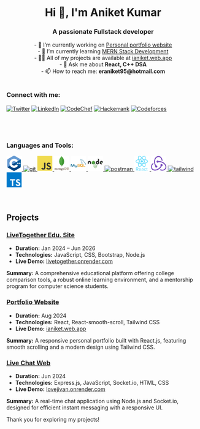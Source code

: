 <h1 align="center">Hi 👋, I'm Aniket Kumar</h1>
<h3 align="center">A passionate Fullstack developer</h3>

<p align="center">
  - 🔭 I’m currently working on <a href="https://github.com/ErAniketKumar/myportfolio" target="_blank">Personal portfolio website</a><br>
  - 🌱 I’m currently learning <a href="https://github.com/ErAniketKumar/MERN-LEARN" target="_blank">MERN Stack Development</a><br>
  - 👨‍💻 All of my projects are available at <a href="http://ianiket.web.app" target="_blank">ianiket.web.app</a><br>
  - 💬 Ask me about <strong>React, C++ DSA</strong><br>
  - 📫 How to reach me: <strong>eraniket95@hotmail.com</strong>
</p>

<!-- Responsive Container -->
<div style="display: flex; flex-wrap: wrap; gap: 20px; justify-content: center;">
  <!-- Personal Info Section -->
  <div style="flex: 1 1 100%; max-width: 800px; margin-bottom: 20px;">
    <h3 align="left">Connect with me:</h3>
    <p align="left">
      <a href="https://twitter.com/eraniket95" target="blank"><img align="center" src="https://raw.githubusercontent.com/rahuldkjain/github-profile-readme-generator/master/src/images/icons/Social/twitter.svg" alt="Twitter" height="30" width="40" /></a>
      <a href="https://linkedin.com/in/eraniket95/" target="blank"><img align="center" src="https://raw.githubusercontent.com/rahuldkjain/github-profile-readme-generator/master/src/images/icons/Social/linked-in-alt.svg" alt="LinkedIn" height="30" width="40" /></a>
      <a href="https://www.codechef.com/users/eraniket95" target="blank"><img align="center" src="https://cdn.jsdelivr.net/npm/simple-icons@3.1.0/icons/codechef.svg" alt="CodeChef" height="30" width="40" /></a>
      <a href="https://www.hackerrank.com/eraniket" target="blank"><img align="center" src="https://raw.githubusercontent.com/rahuldkjain/github-profile-readme-generator/master/src/images/icons/Social/hackerrank.svg" alt="Hackerrank" height="30" width="40" /></a>
      <a href="https://codeforces.com/profile/eraniket" target="blank"><img align="center" src="https://raw.githubusercontent.com/rahuldkjain/github-profile-readme-generator/master/src/images/icons/Social/codeforces.svg" alt="Codeforces" height="30" width="40" /></a>
    </p>
  </div>

  <!-- Languages and Tools Section -->
  <div style="flex: 1 1 100%; max-width: 800px; margin-bottom: 20px;">
    <h3 align="left">Languages and Tools:</h3>
    <p align="left">
      <a href="https://www.w3schools.com/cpp/" target="_blank" rel="noreferrer"> <img src="https://raw.githubusercontent.com/devicons/devicon/master/icons/cplusplus/cplusplus-original.svg" alt="cplusplus" width="40" height="40"/> </a>
      <a href="https://git-scm.com/" target="_blank" rel="noreferrer"> <img src="https://www.vectorlogo.zone/logos/git-scm/git-scm-icon.svg" alt="git" width="40" height="40"/> </a>
      <a href="https://developer.mozilla.org/en-US/docs/Web/JavaScript" target="_blank" rel="noreferrer"> <img src="https://raw.githubusercontent.com/devicons/devicon/master/icons/javascript/javascript-original.svg" alt="javascript" width="40" height="40"/> </a>
      <a href="https://www.mongodb.com/" target="_blank" rel="noreferrer"> <img src="https://raw.githubusercontent.com/devicons/devicon/master/icons/mongodb/mongodb-original-wordmark.svg" alt="mongodb" width="40" height="40"/> </a>
      <a href="https://www.mysql.com/" target="_blank" rel="noreferrer"> <img src="https://raw.githubusercontent.com/devicons/devicon/master/icons/mysql/mysql-original-wordmark.svg" alt="mysql" width="40" height="40"/> </a>
      <a href="https://nodejs.org" target="_blank" rel="noreferrer"> <img src="https://raw.githubusercontent.com/devicons/devicon/master/icons/nodejs/nodejs-original-wordmark.svg" alt="nodejs" width="40" height="40"/> </a>
      <a href="https://postman.com" target="_blank" rel="noreferrer"> <img src="https://www.vectorlogo.zone/logos/getpostman/getpostman-icon.svg" alt="postman" width="40" height="40"/> </a>
      <a href="https://reactjs.org/" target="_blank" rel="noreferrer"> <img src="https://raw.githubusercontent.com/devicons/devicon/master/icons/react/react-original-wordmark.svg" alt="react" width="40" height="40"/> </a>
      <a href="https://redux.js.org" target="_blank" rel="noreferrer"> <img src="https://raw.githubusercontent.com/devicons/devicon/master/icons/redux/redux-original.svg" alt="redux" width="40" height="40"/> </a>
      <a href="https://tailwindcss.com/" target="_blank" rel="noreferrer"> <img src="https://www.vectorlogo.zone/logos/tailwindcss/tailwindcss-icon.svg" alt="tailwind" width="40" height="40"/> </a>
      <a href="https://www.typescriptlang.org/" target="_blank" rel="noreferrer"> <img src="https://raw.githubusercontent.com/devicons/devicon/master/icons/typescript/typescript-original.svg" alt="typescript" width="40" height="40"/> </a>
    </p>
  </div>
</div>


## Projects

### [LiveTogether Edu. Site](#)
- **Duration:** Jan 2024 – Jun 2026
- **Technologies:** JavaScript, CSS, Bootstrap, Node.js
- **Live Demo:** [livetogether.onrender.com](#)

**Summary:**
A comprehensive educational platform offering college comparison tools, a robust online learning environment, and a mentorship program for computer science students.

### [Portfolio Website](#)
- **Duration:** Aug 2024
- **Technologies:** React, React-smooth-scroll, Tailwind CSS
- **Live Demo:** [ianiket.web.app](#)

**Summary:**
A responsive personal portfolio built with React.js, featuring smooth scrolling and a modern design using Tailwind CSS.

### [Live Chat Web](#)
- **Duration:** Jun 2024
- **Technologies:** Express.js, JavaScript, Socket.io, HTML, CSS
- **Live Demo:** [lovejivan.onrender.com](#)

**Summary:**
A real-time chat application using Node.js and Socket.io, designed for efficient instant messaging with a responsive UI.

Thank you for exploring my projects!
